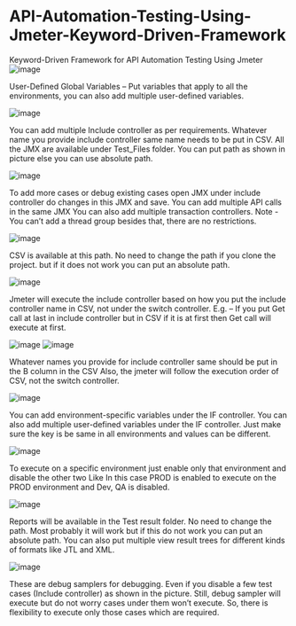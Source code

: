 # API-Automation-Testing-Using-Jmeter-Keyword-Driven-Framework
Keyword-Driven Framework for API Automation Testing Using Jmeter
![image](https://github.com/user-attachments/assets/4f9b24ea-8e6f-4f47-81ae-4081df01f801)
 
User-Defined Global Variables – Put variables that apply to all the environments, you can also add multiple user-defined variables.

![image](https://github.com/user-attachments/assets/db9041c0-4e88-462d-81b1-17fc0c99d3e8)

You can add multiple Include controller as per requirements.
Whatever name you provide include controller same name needs to be put in CSV.
All the JMX are available under Test_Files folder. You can put path as shown in picture else you can use absolute path.

![image](https://github.com/user-attachments/assets/dd852191-f15f-4cd9-a832-d09089e8df2c)

To add more cases or debug existing cases open JMX under include controller do changes in this JMX and save.
You can add multiple API calls in the same JMX
You can also add multiple transaction controllers. 
Note - You can’t add a thread group besides that, there are no restrictions.

![image](https://github.com/user-attachments/assets/f7c0866b-d1be-44f1-8fca-06d6c9e7c799)

CSV is available at this path. No need to change the path if you clone the project. but if it does not work you can put an absolute path.

![image](https://github.com/user-attachments/assets/d84d3217-8540-4b09-883c-c73c8041a955)

Jmeter will execute the include controller based on how you put the include controller name in CSV, not under the switch controller. 
E.g. – If you put Get call at last in include controller but in CSV if it is at first then Get call will execute at first.

![image](https://github.com/user-attachments/assets/eaba7ead-0b6a-4f5e-a8bd-cfb533fcb411)
![image](https://github.com/user-attachments/assets/a082196b-2f8c-4921-b25d-6ad6d42b981b)

Whatever names you provide for include controller same should be put in the B column in the CSV
Also, the jmeter will follow the execution order of CSV, not the switch controller.

![image](https://github.com/user-attachments/assets/b0ede5d7-4147-4ff7-a73b-01bf5ad2d4d3)

You can add environment-specific variables under the IF controller.
You can also add multiple user-defined variables under the IF controller. 
Just make sure the key is be same in all environments and values can be different.

![image](https://github.com/user-attachments/assets/a6301af2-0311-429c-9f8e-41333b398ec4)

To execute on a specific environment just enable only that environment and disable the other two
Like In this case PROD is enabled to execute on the PROD environment and Dev, QA is disabled.

![image](https://github.com/user-attachments/assets/249f1002-fce7-4db3-bb58-df90d2b8d8ba)

Reports will be available in the Test result folder. 
No need to change the path. Most probably it will work but if this do not work you can put an absolute path.
You can also put multiple view result trees for different kinds of formats like JTL and XML.

![image](https://github.com/user-attachments/assets/a8578c84-0c0f-4856-a8c4-86eef7dc8208)

These are debug samplers for debugging.
Even if you disable a few test cases (Include controller) as shown in the picture.
Still, debug sampler will execute but do not worry cases under them won’t execute.
So, there is flexibility to execute only those cases which are required.














